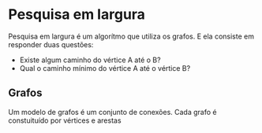 
# Pesquisa em largura

Pesquisa em largura é um algorítmo que utiliza os grafos. E ela consiste em responder duas questões:
- Existe algum caminho do vértice A até o B?
- Qual o caminho mínimo do vértice A até o vértice B?

## Grafos

Um modelo de grafos é um conjunto de conexões. Cada grafo é constuituído por vértices e arestas

